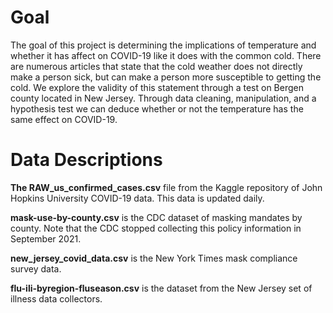 # Goal

The goal of this project is determining the implications of temperature and whether it has affect on COVID-19 like it does with the common cold. There are numerous articles that state that the cold weather does not directly make a person sick, but can make a person more susceptible to getting the cold. We explore the validity of this statement through a test on Bergen county located in New Jersey. Through data cleaning, manipulation, and a hypothesis test we can deduce whether or not the temperature has the same effect on COVID-19. 

# Data Descriptions
**The RAW_us_confirmed_cases.csv** file from the Kaggle repository of John Hopkins University COVID-19 data. This data is updated daily.

**mask-use-by-county.csv** is the CDC dataset of masking mandates by county. Note that the CDC stopped collecting this policy information in September 2021.

**new_jersey_covid_data.csv** is the New York Times mask compliance survey data.

**flu-ili-byregion-fluseason.csv** is the dataset from the New Jersey set of illness data collectors.
